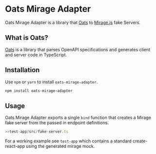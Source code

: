 # Oats Mirage Adapter

Oats Mirage Adapter is a library that [Oats](https://github.com/smartlyio/oats) to [Mirage.js](https://github.com/miragejs/miragejs) fake Servers.

## What is Oats?

[Oats](https://github.com/smartlyio/oats) is a library that parses OpenAPI specifications and generates client and server code in TypeScript.

## Installation

Use `npm` or `yarn` to install `oats-mirage-adapter`.

```bash
npm install oats-mirage-adapter
```

## Usage

Oats Mirage Adapter exports a single `bind` function that creates a Mirage fake server from the passed in endpoint definitions.


```ts
>>test-app/src/fake-server.ts
```

For a working example see `test-app` which contains a standard create-react-app using the generated mirage mock.
